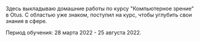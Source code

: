 Здесь выкладываю домашние работы по курсу "Компьютерное зрение" в Otus.
С областью уже знаком, поступил на курс, чтобы углубить свои знания в сфере. 

Период обучения: 28 марта 2022 - 25 августа 2022.
